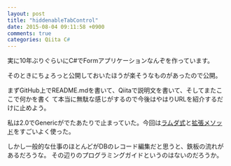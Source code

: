 ```yaml
---
layout: post
title: "hiddenableTabControl"
date: 2015-08-04 09:11:58 +0900
comments: true
categories: Qiita C#
---
```


実に10年ぶりぐらいにC#でFormアプリケーションなんぞを作っています。

そのときにちょろっと公開しておいたほうが楽そうなものがあったので公開。

まずGitHub上でREADME.mdを書いて、Qiitaで説明文を書いて、そしてまたここで何かを書く
て本当に無駄な感じがするので今後はやはりURLを紹介するだけに止めよう。

私は2.0でGenericがでたあたりで止まっていた。今回は[ラムダ式](https://msdn.microsoft.com/ja-jp/library/bb397687%28v=vs.120%29.aspx)と[拡張メソッド](https://msdn.microsoft.com/ja-jp/library/Bb383977%28v=VS.120%29.aspx)をすごいよく使った。

しかし一般的な仕事のほとんどがDBのレコード編集だと思うと、鉄板の流れがあるだろうな。
その辺りのプログラミングガイドというのはないのだろうか。
